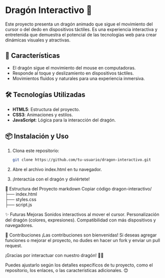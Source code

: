 # Dragón Interactivo 🐉

Este proyecto presenta un dragón animado que sigue el movimiento del cursor o del dedo en dispositivos táctiles. Es una experiencia interactiva y entretenida que demuestra el potencial de las tecnologías web para crear dinámicas visuales y atractivas.

## 🚀 Características

- El dragón sigue el movimiento del mouse en computadoras.
- Responde al toque y deslizamiento en dispositivos táctiles.
- Movimientos fluidos y naturales para una experiencia inmersiva.

## 🛠️ Tecnologías Utilizadas

- **HTML5**: Estructura del proyecto.
- **CSS3**: Animaciones y estilos.
- **JavaScript**: Lógica para la interacción del dragón.

## 📦 Instalación y Uso

1. Clona este repositorio:

   ```bash
   git clone https://github.com/tu-usuario/dragon-interactivo.git

   ```

2. Abre el archivo index.html en tu navegador.

3. ¡Interactúa con el dragón y diviértete!

📂 Estructura del Proyecto
markdown
Copiar código
dragon-interactivo/  
├── index.html  
├── styles.css  
├── script.js

✨ Futuras Mejoras
Sonidos interactivos al mover el cursor.
Personalización del dragón (colores, expresiones).
Compatibilidad con más dispositivos y navegadores.

🤝 Contribuciones
¡Las contribuciones son bienvenidas! Si deseas agregar funciones o mejorar el proyecto, no dudes en hacer un fork y enviar un pull request.

¡Gracias por interactuar con nuestro dragón! 🐉🔥

Puedes ajustarlo según los detalles específicos de tu proyecto, como el repositorio, los enlaces, o las características adicionales. 😊
